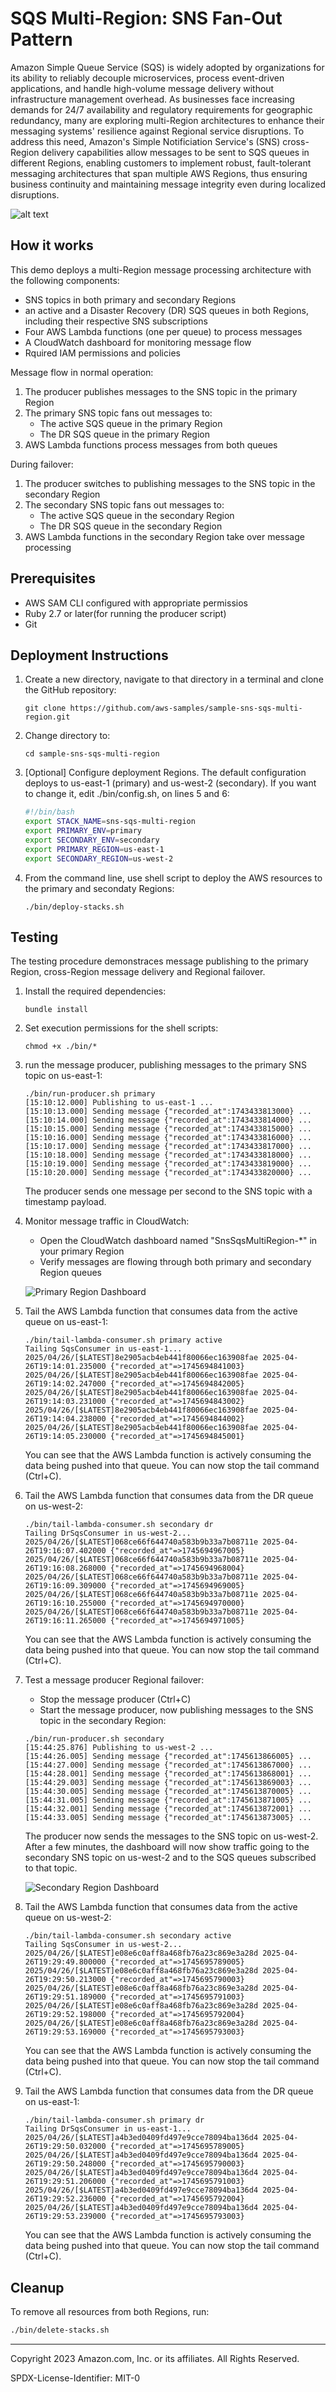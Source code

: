 # SQS Multi-Region: SNS Fan-Out Pattern

Amazon Simple Queue Service (SQS) is widely adopted by organizations for its ability to reliably decouple microservices, process event-driven applications, and handle high-volume message delivery without infrastructure management overhead. As businesses face increasing demands for 24/7 availability and regulatory requirements for geographic redundancy, many are exploring multi-Region architectures to enhance their messaging systems' resilience against Regional service disruptions. To address this need, Amazon's Simple Notificiation Service's (SNS) cross-Region delivery capabilities allow messages to be sent to SQS queues in different Regions, enabling customers to implement robust, fault-tolerant messaging architectures that span multiple AWS Regions, thus ensuring business continuity and maintaining message integrity even during localized disruptions.

![alt text](images/diagram.jpg)

## How it works

This demo deploys a multi-Region message processing architecture with the following components:
- SNS topics in both primary and secondary Regions
- an active and a Disaster Recovery (DR) SQS queues in both Regions, including their respective SNS subscriptions
- Four AWS Lambda functions (one per queue) to process messages
- A CloudWatch dashboard for monitoring message flow
- Rquired IAM permissions and policies


Message flow in normal operation:
1. The producer publishes messages to the SNS topic in the primary Region
2. The primary SNS topic fans out messages to:
    - The active SQS queue in the primary Region
    - The DR SQS queue in the primary Region
3. AWS Lambda functions process messages from both queues

During failover:
1. The producer switches to publishing messages to the SNS topic in the secondary Region
2. The secondary SNS topic fans out messages to:
    - The active SQS queue in the secondary Region
    - The DR SQS queue in the secondary Region
3. AWS Lambda functions in the secondary Region take over message processing

## Prerequisites
- AWS SAM CLI configured with appropriate permissios
- Ruby 2.7 or later(for running the producer script)
- Git

## Deployment Instructions
1. Create a new directory, navigate to that directory in a terminal and clone the GitHub repository:
    ```
    git clone https://github.com/aws-samples/sample-sns-sqs-multi-region.git
    ```
1. Change directory to:
    ```
    cd sample-sns-sqs-multi-region
    ```
1. [Optional] Configure deployment Regions. The default configuration deploys to us-east-1 (primary) and us-west-2 (secondary). If you want to change it, edit ./bin/config.sh, on lines 5 and 6:
    ```bash
    #!/bin/bash
    export STACK_NAME=sns-sqs-multi-region
    export PRIMARY_ENV=primary
    export SECONDARY_ENV=secondary
    export PRIMARY_REGION=us-east-1
    export SECONDARY_REGION=us-west-2
    ```

1. From the command line, use shell script to deploy the AWS resources to the primary and secondaty Regions:
    ```
    ./bin/deploy-stacks.sh 
    ```

## Testing
The testing procedure demonstraces message publishing to the primary Region, cross-Region message delivery and Regional failover.

1. Install the required dependencies:
    ```
    bundle install
    ```
1. Set execution permissions for the shell scripts:
    ```
    chmod +x ./bin/*
    ```
1. run the message producer, publishing messages to the primary SNS topic on us-east-1:
    ```
    ./bin/run-producer.sh primary
    [15:10:12.000] Publishing to us-east-1 ...
    [15:10:13.000] Sending message {"recorded_at":1743433813000} ...
    [15:10:14.000] Sending message {"recorded_at":1743433814000} ...
    [15:10:15.000] Sending message {"recorded_at":1743433815000} ...
    [15:10:16.000] Sending message {"recorded_at":1743433816000} ...
    [15:10:17.000] Sending message {"recorded_at":1743433817000} ...
    [15:10:18.000] Sending message {"recorded_at":1743433818000} ...
    [15:10:19.000] Sending message {"recorded_at":1743433819000} ...
    [15:10:20.000] Sending message {"recorded_at":1743433820000} ...
    ```

    The producer sends one message per second to the SNS topic with a timestamp payload.

1. Monitor message traffic in CloudWatch:
   - Open the CloudWatch dashboard named "SnsSqsMultiRegion-*" in your primary Region
   - Verify messages are flowing through both primary and secondary Region queues
   
   ![Primary Region Dashboard](images/dashboard-primary.jpg)

1. Tail the AWS Lambda function that consumes data from the active queue on us-east-1:
    ```
    ./bin/tail-lambda-consumer.sh primary active
    Tailing SqsConsumer in us-east-1...
    2025/04/26/[$LATEST]8e2905acb4eb441f80066ec163908fae 2025-04-26T19:14:01.235000 {"recorded_at"=>1745694841003}
    2025/04/26/[$LATEST]8e2905acb4eb441f80066ec163908fae 2025-04-26T19:14:02.247000 {"recorded_at"=>1745694842005}
    2025/04/26/[$LATEST]8e2905acb4eb441f80066ec163908fae 2025-04-26T19:14:03.231000 {"recorded_at"=>1745694843002}
    2025/04/26/[$LATEST]8e2905acb4eb441f80066ec163908fae 2025-04-26T19:14:04.238000 {"recorded_at"=>1745694844002}
    2025/04/26/[$LATEST]8e2905acb4eb441f80066ec163908fae 2025-04-26T19:14:05.230000 {"recorded_at"=>1745694845001}
    ```

    You can see that the AWS Lambda function is actively consuming the data being pushed into that queue. You can now stop the tail command (Ctrl+C).

1. Tail the AWS Lambda function that consumes data from the DR queue on us-west-2:
    ```
    ./bin/tail-lambda-consumer.sh secondary dr
    Tailing DrSqsConsumer in us-west-2...
    2025/04/26/[$LATEST]068ce66f644740a583b9b33a7b08711e 2025-04-26T19:16:07.402000 {"recorded_at"=>1745694967005}
    2025/04/26/[$LATEST]068ce66f644740a583b9b33a7b08711e 2025-04-26T19:16:08.268000 {"recorded_at"=>1745694968004}
    2025/04/26/[$LATEST]068ce66f644740a583b9b33a7b08711e 2025-04-26T19:16:09.309000 {"recorded_at"=>1745694969005}
    2025/04/26/[$LATEST]068ce66f644740a583b9b33a7b08711e 2025-04-26T19:16:10.255000 {"recorded_at"=>1745694970000}
    2025/04/26/[$LATEST]068ce66f644740a583b9b33a7b08711e 2025-04-26T19:16:11.265000 {"recorded_at"=>1745694971005}
    ```

    You can see that the AWS Lambda function is actively consuming the data being pushed into that queue. You can now stop the tail command (Ctrl+C).

1. Test a message producer Regional failover:
   - Stop the message producer (Ctrl+C)
   - Start the message producer, now publishing messages to the SNS topic in the secondary Region:
    ```
    ./bin/run-producer.sh secondary
    [15:44:25.876] Publishing to us-west-2 ...
    [15:44:26.005] Sending message {"recorded_at":1745613866005} ...
    [15:44:27.000] Sending message {"recorded_at":1745613867000} ...
    [15:44:28.001] Sending message {"recorded_at":1745613868001} ...
    [15:44:29.003] Sending message {"recorded_at":1745613869003} ...
    [15:44:30.005] Sending message {"recorded_at":1745613870005} ...
    [15:44:31.005] Sending message {"recorded_at":1745613871005} ...
    [15:44:32.001] Sending message {"recorded_at":1745613872001} ...
    [15:44:33.005] Sending message {"recorded_at":1745613873005} ...
    ```

    The producer now sends the messages to the SNS topic on us-west-2. After a few minutes, the dashboard will now show traffic going to the secondary SNS topic on us-west-2 and to the SQS queues subscribed to that topic.

    ![Secondary Region Dashboard](images/dashboard-secondary.jpg)

1. Tail the AWS Lambda function that consumes data from the active queue on us-west-2:
    ```
    ./bin/tail-lambda-consumer.sh secondary active
    Tailing SqsConsumer in us-west-2...
    2025/04/26/[$LATEST]e08e6c0aff8a468fb76a23c869e3a28d 2025-04-26T19:29:49.800000 {"recorded_at"=>1745695789005}
    2025/04/26/[$LATEST]e08e6c0aff8a468fb76a23c869e3a28d 2025-04-26T19:29:50.213000 {"recorded_at"=>1745695790003}
    2025/04/26/[$LATEST]e08e6c0aff8a468fb76a23c869e3a28d 2025-04-26T19:29:51.189000 {"recorded_at"=>1745695791003}
    2025/04/26/[$LATEST]e08e6c0aff8a468fb76a23c869e3a28d 2025-04-26T19:29:52.198000 {"recorded_at"=>1745695792004}
    2025/04/26/[$LATEST]e08e6c0aff8a468fb76a23c869e3a28d 2025-04-26T19:29:53.169000 {"recorded_at"=>1745695793003}
    ```

    You can see that the AWS Lambda function is actively consuming the data being pushed into that queue. You can now stop the tail command (Ctrl+C).

1. Tail the AWS Lambda function that consumes data from the DR queue on us-east-1:
    ```
    ./bin/tail-lambda-consumer.sh primary dr
    Tailing DrSqsConsumer in us-east-1...
    2025/04/26/[$LATEST]a4b3ed0409fd497e9cce78094ba136d4 2025-04-26T19:29:50.032000 {"recorded_at"=>1745695789005}
    2025/04/26/[$LATEST]a4b3ed0409fd497e9cce78094ba136d4 2025-04-26T19:29:50.248000 {"recorded_at"=>1745695790003}
    2025/04/26/[$LATEST]a4b3ed0409fd497e9cce78094ba136d4 2025-04-26T19:29:51.206000 {"recorded_at"=>1745695791003}
    2025/04/26/[$LATEST]a4b3ed0409fd497e9cce78094ba136d4 2025-04-26T19:29:52.236000 {"recorded_at"=>1745695792004}
    2025/04/26/[$LATEST]a4b3ed0409fd497e9cce78094ba136d4 2025-04-26T19:29:53.239000 {"recorded_at"=>1745695793003}
    ```

    You can see that the AWS Lambda function is actively consuming the data being pushed into that queue. You can now stop the tail command (Ctrl+C).

## Cleanup
 
To remove all resources from both Regions, run:
```bash
./bin/delete-stacks.sh 
```

----
Copyright 2023 Amazon.com, Inc. or its affiliates. All Rights Reserved.

SPDX-License-Identifier: MIT-0

